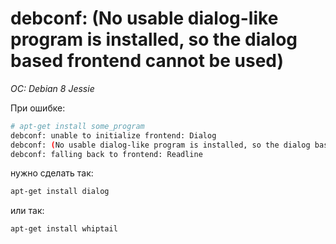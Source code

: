 # debconf: (No usable dialog-like program is installed, so the dialog based frontend cannot be used)
*OC: Debian 8 Jessie*


При ошибке:
```bash
# apt-get install some_program
debconf: unable to initialize frontend: Dialog
debconf: (No usable dialog-like program is installed, so the dialog based frontend cannot be used. at /usr/share/perl5/Debconf/FrontEnd/Dialog.pm line 76.)
debconf: falling back to frontend: Readline
```
нужно сделать так:
```bash
apt-get install dialog
```
или так:
```bash
apt-get install whiptail
```